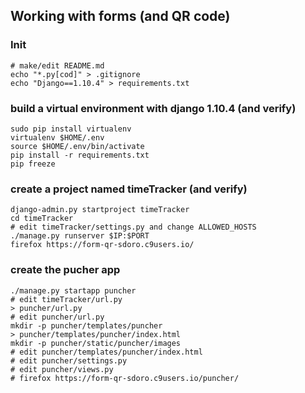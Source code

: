 
## Working with forms (and QR code)

### Init

    # make/edit README.md
    echo "*.py[cod]" > .gitignore
    echo "Django==1.10.4" > requirements.txt

### build a virtual environment with django 1.10.4 (and verify)

    sudo pip install virtualenv
    virtualenv $HOME/.env
    source $HOME/.env/bin/activate
    pip install -r requirements.txt
    pip freeze

### create a project named timeTracker (and verify)

    django-admin.py startproject timeTracker
    cd timeTracker
    # edit timeTracker/settings.py and change ALLOWED_HOSTS
    ./manage.py runserver $IP:$PORT
    firefox https://form-qr-sdoro.c9users.io/

### create the pucher app

    ./manage.py startapp puncher
    # edit timeTracker/url.py
    > puncher/url.py
    # edit puncher/url.py
    mkdir -p puncher/templates/puncher
    > puncher/templates/puncher/index.html
    mkdir -p puncher/static/puncher/images
    # edit puncher/templates/puncher/index.html
    # edit puncher/settings.py
    # edit puncher/views.py
    # firefox https://form-qr-sdoro.c9users.io/puncher/
